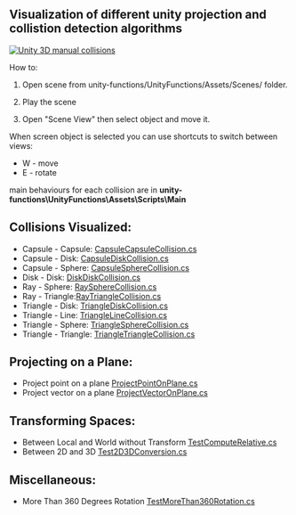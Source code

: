## Visualization of different unity projection and collistion detection algorithms

[![Unity 3D manual collisions](https://img.youtube.com/vi/1xbVyvCTEwU/0.jpg)](https://www.youtube.com/watch?v=1xbVyvCTEwU)

How to:

1. Open scene from unity-functions/UnityFunctions/Assets/Scenes/ folder.

2. Play the scene

3. Open "Scene View" then select object and move it.

When screen object is selected you can use shortcuts to switch between views:

* W - move
* E - rotate

main behaviours for each collision are in **unity-functions\UnityFunctions\Assets\Scripts\Main**

## Collisions Visualized:

* Capsule - Capsule: [CapsuleCapsuleCollision.cs](https://github.com/vbodurov/unity-functions/blob/master/UnityFunctions/Assets/Scripts/Main/CapsuleCapsuleCollision.cs)
* Capsule - Disk: [CapsuleDiskCollision.cs](https://github.com/vbodurov/unity-functions/blob/master/UnityFunctions/Assets/Scripts/Main/CapsuleDiskCollision.cs)
* Capsule - Sphere: [CapsuleSphereCollision.cs](https://github.com/vbodurov/unity-functions/blob/master/UnityFunctions/Assets/Scripts/Main/CapsuleSphereCollision.cs)
* Disk - Disk: [DiskDiskCollision.cs](https://github.com/vbodurov/unity-functions/blob/master/UnityFunctions/Assets/Scripts/Main/DiskDiskCollision.cs)
* Ray - Sphere: [RaySphereCollision.cs](https://github.com/vbodurov/unity-functions/blob/master/UnityFunctions/Assets/Scripts/Main/RaySphereCollision.cs)
* Ray - Triangle:[RayTriangleCollision.cs](https://github.com/vbodurov/unity-functions/blob/master/UnityFunctions/Assets/Scripts/Main/RayTriangleCollision.cs)
* Triangle - Disk: [TriangleDiskCollision.cs](https://github.com/vbodurov/unity-functions/blob/master/UnityFunctions/Assets/Scripts/Main/TriangleDiskCollision.cs)
* Triangle - Line: [TriangleLineCollision.cs](https://github.com/vbodurov/unity-functions/blob/master/UnityFunctions/Assets/Scripts/Main/TriangleLineCollision.cs)
* Triangle - Sphere: [TriangleSphereCollision.cs](https://github.com/vbodurov/unity-functions/blob/master/UnityFunctions/Assets/Scripts/Main/TriangleSphereCollision.cs)
* Triangle - Triangle: [TriangleTriangleCollision.cs](https://github.com/vbodurov/unity-functions/blob/master/UnityFunctions/Assets/Scripts/Main/TriangleTriangleCollision.cs)

## Projecting on a Plane:

* Project point on a plane [ProjectPointOnPlane.cs](https://github.com/vbodurov/unity-functions/blob/master/UnityFunctions/Assets/Scripts/Main/ProjectPointOnPlane.cs)
* Project vector on a plane [ProjectVectorOnPlane.cs](https://github.com/vbodurov/unity-functions/blob/master/UnityFunctions/Assets/Scripts/Main/ProjectVectorOnPlane.cs)

## Transforming Spaces:

* Between Local and World without Transform [TestComputeRelative.cs](https://github.com/vbodurov/unity-functions/blob/master/UnityFunctions/Assets/Scripts/Main/MiscTests/TestComputeRelative.cs)
* Between 2D and 3D [Test2D3DConversion.cs](https://github.com/vbodurov/unity-functions/blob/master/UnityFunctions/Assets/Scripts/Main/MiscTests/Test2D3DConversion.cs)

## Miscellaneous:

* More Than 360 Degrees Rotation [TestMoreThan360Rotation.cs](https://github.com/vbodurov/unity-functions/blob/master/UnityFunctions/Assets/Scripts/Main/MiscTests/TestMoreThan360Rotation.cs)


